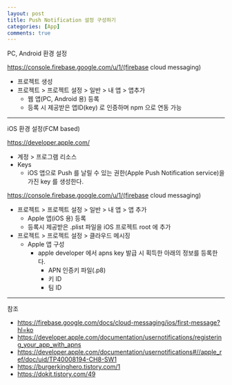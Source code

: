 ```yaml
---
layout: post
title: Push Notification 설정 구성하기
categories: [App]
comments: true
---
```


PC, Android 환경 설정

https://console.firebase.google.com/u/1/(firebase cloud messaging)
- 프로젝트 생성
- 프로젝트 > 프로젝트 설정 > 일반 > 내 앱 > 앱추가
  - 웹 앱(PC, Android 용) 등록
  - 등록 시 제공받은 앱ID(key) 로 인증하며 npm 으로 연동 가능
 
------------

iOS 환경 설정(FCM based)

https://developer.apple.com/
- 계정 > 프로그램 리소스
- Keys
  - iOS 앱으로 Push 를 날릴 수 있는 권한(Apple Push Notification service)을 가진 key 를 생성한다.
 
https://console.firebase.google.com/u/1/(firebase cloud messaging)
- 프로젝트 > 프로젝트 설정 > 일반 > 내 앱 > 앱 추가
  - Apple 앱(iOS 용) 등록
  - 등록시 제공받은 .plist 파일을 iOS 프로젝트 root 에 추가
- 프로젝트 > 프로젝트 설정 > 클라우드 메시징
  - Apple 앱 구성
    - apple developer 에서 apns key 발급 시 획득한 아래의 정보를 등록한다.
      - APN 인증키 파일(.p8)
      - 키 ID
      - 팀 ID

------------

참조
- https://firebase.google.com/docs/cloud-messaging/ios/first-message?hl=ko
- https://developer.apple.com/documentation/usernotifications/registering_your_app_with_apns
- https://developer.apple.com/documentation/usernotifications#//apple_ref/doc/uid/TP40008194-CH8-SW1
- https://burgerkinghero.tistory.com/1
- https://dokit.tistory.com/49

